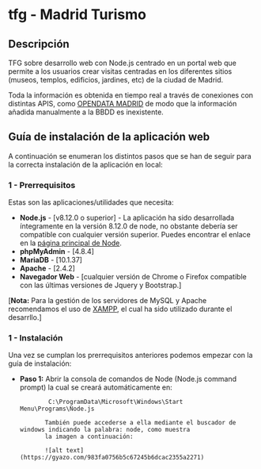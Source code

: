 # tfg - Madrid Turismo

## Descripción

TFG sobre desarrollo web con Node.js centrado en un portal web que permite a los usuarios crear visitas centradas
en los diferentes sitios (museos, templos, edificios, jardines, etc) de la ciudad de Madrid. 

Toda la información es obtenida en tiempo real a través de conexiones con distintas APIS, como [OPENDATA MADRID](https://datos.madrid.es/portal/site/egob/menuitem.9e1e2f6404558187cf35cf3584f1a5a0/?vgnextoid=374512b9ace9f310VgnVCM100000171f5a0aRCRD&vgnextchannel=374512b9ace9f310VgnVCM100000171f5a0aRCRD&vgnextfmt=default)
de modo que la información añadida manualmente a la BBDD es inexistente.

## Guía de instalación de la aplicación web

A continuación se enumeran los distintos pasos que se han de seguir para la correcta instalación de la aplicación en local:

### 1 - Prerrequisitos

Estas son las aplicaciones/utilidades que necesita:

 - **Node.js** - [v8.12.0 o superior] - La aplicación ha sido desarrollada íntegramente en la versión 8.12.0 de node, no obstante debería 
                                      ser compatible con cualquier versión superior. Puedes encontrar el enlace en la [página principal de Node](https://nodejs.org/dist/latest-v8.x/).
 - **phpMyAdmin** - [4.8.4]
 - **MariaDB** - [10.1.37]
 - **Apache** - [2.4.2]
 - **Navegador Web** - [cualquier versión de Chrome o Firefox compatible con las últimas versiones de Jquery y Bootstrap.]
 
 [**Nota:** Para la gestión de los servidores de MySQL y Apache recomendamos el uso de [XAMPP](https://www.apachefriends.org/es/index.html), el cual ha sido utilizado durante el desarrllo.]
 
 ### 1 - Instalación
 
 Una vez se cumplan los prerrequisitos anteriores podemos empezar con la guía de instalación:
 
 
  - **Paso 1:** Abrir la consola de comandos de Node (Node.js command prompt) la cual se creará automáticamente en: 
                
                C:\ProgramData\Microsoft\Windows\Start Menu\Programs\Node.js
                
               También puede accederse a ella mediante el buscador de windows indicando la palabra: node, como muestra
               la imagen a continuación:
               
               ![alt text](https://gyazo.com/983fa0756b5c67245b6dcac2355a2271)
